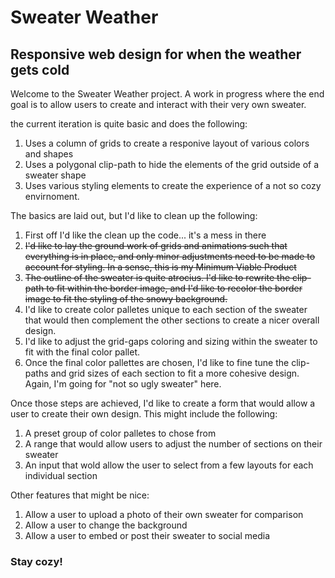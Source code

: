 # Sweater Weather
## Responsive web design for when the weather gets cold

Welcome to the Sweater Weather project. A work in progress where the end goal is to allow users to create and interact with their very own sweater.

the current iteration is quite basic and does the following:
1. Uses a column of grids to create a responive layout of various colors and shapes
2. Uses a polygonal clip-path to hide the elements of the grid outside of a sweater shape
3. Uses various styling elements to create the experience of a not so cozy envirnoment.

The basics are laid out, but I'd like to clean up the following:
1. First off I'd like the clean up the code... it's a mess in there
2. ~~I'd like to lay the ground work of grids and animations such that everything is in place, and only minor adjustments need to be made to account for styling. In a sense, this is my Minimum Viable Product~~
1. ~~The outline of the sweater is quite atrocius. I'd like to rewrite the clip-path to fit within the border image, and I'd like to recolor the border image to fit the styling of the snowy background.~~
2. I'd like to create color palletes unique to each section of the sweater that would then complement the other sections to create a nicer overall design.
3. I'd like to adjust the grid-gaps coloring and sizing within the sweater to fit with the final color pallet.
4. Once the final color pallettes are chosen, I'd like to fine tune the clip-paths and grid sizes of each section to fit a more cohesive design. Again, I'm going for "not so ugly sweater" here.

Once those steps are achieved, I'd like to create a form that would allow a user to create their own design. This might include the following:
1. A preset group of color palletes to chose from
2. A range that would allow users to adjust the number of sections on their sweater
3. An input that wold allow the user to select from a few layouts for each individual section

Other features that might be nice:
1. Allow a user to upload a photo of their own sweater for comparison
2. Allow a user to change the background
3. Allow a user to embed or post their sweater to social media

### Stay cozy!

